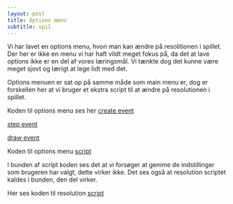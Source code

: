 ```yaml
---
layout: post
title: Options menu
subtitle: spil
---
```


Vi har lavet en options menu, hvori man kan ændre på resolitionen i spillet. Der her er ikke en menu vi har haft vildt meget fokus på,
da det at lave options ikke er en del af vores læringsmål. Vi tænkte dog det kunne være meget sjovt og lærigt at lege lidt med det.

Options menuen er sat op på samme måde som main menu er, dog er forskellen her at vi bruger et ekstra script til at ændre på 
resolutionen i spillet. 

Koden til options menu ses her [create event](https://drive.google.com/file/d/1zPEjBqkE_2cgmw_Ssj-eqKO9ZbPlBPFq/view?usp=sharing)

[step event](https://drive.google.com/file/d/1oe1uHVMfO__oM7ekXzMfuIkKnpqGLQOT/view?usp=sharing)

[draw event](https://drive.google.com/file/d/1G18tppAZy7Q00shU8r2cb0Z_c7SEK225/view?usp=sharing)

Koden til options menu [script](https://drive.google.com/file/d/1PXVmFGhi8X3aMH5eOjt5sS4wFURogYUj/view?usp=sharing)

I bunden af script koden ses det at vi forsøger at gemme de indstillinger som brugeren har valgt, dette virker ikke. Det ses også
at resolution scriptet kaldes i bunden, den del virker.

Her ses koden til resolution [script](https://drive.google.com/file/d/1_7-ZJNom24MH7BD75QqiAUGE8v0eUbK3/view?usp=sharing)
